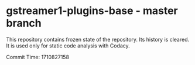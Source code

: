 # gstreamer1-plugins-base - master branch

This repository contains frozen state of the repository.
Its history is cleared. It is used only for static code
analysis with Codacy.

Commit Time: 1710827158